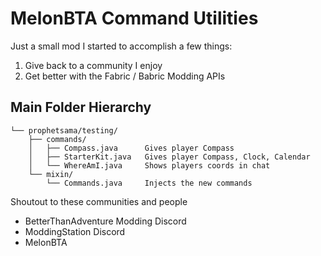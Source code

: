 # MelonBTA Command Utilities

Just a small mod I started to accomplish a few things:

1. Give back to a community I enjoy
2. Get better with the Fabric / Babric Modding APIs

## Main Folder Hierarchy
```
└── prophetsama/testing/
    ├── commands/
    │   ├── Compass.java      Gives player Compass
    │   ├── StarterKit.java   Gives player Compass, Clock, Calendar
    │   └── WhereAmI.java     Shows players coords in chat
    └── mixin/
        └── Commands.java     Injects the new commands
```

Shoutout to these communities and people 
- BetterThanAdventure Modding Discord
- ModdingStation Discord
- MelonBTA
